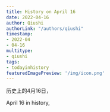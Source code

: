 ```yaml
---
title: History on April 16
date: 2022-04-16
author: Qiushi 
authorLink: "/authors/qiushi"
timestamp: 
- 2022-04
- 04-16
multitype: 
- qiushi
tags: 
- todayinhistory
featuredImagePreview: '/img/icon.png'
---
```









历史上的4月16日，

April 16 in history, 

<!--more-->

